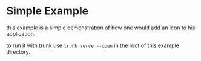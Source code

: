 # Simple Example

this example is a simple demonstration of how one would add an icon to his application.

to run it with [trunk](https://trunkrs.dev/) use `trunk serve --open` in the root of this example directory.
